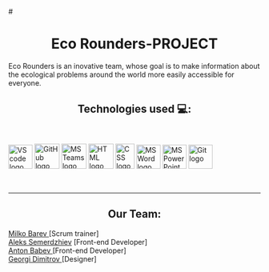 #<h1 align="center"> Eco Rounders-PROJECT</h1>
Eco Rounders is an inovative team, whose goal is to make information about the ecological problems around the world more easily accessible for everyone.

<h2 align = "center"> Technologies used 💻:</h2>
<br>
<p>
 <img src="https://upload.wikimedia.org/wikipedia/commons/thumb/9/9a/Visual_Studio_Code_1.35_icon.svg/2048px-Visual_Studio_Code_1.35_icon.svg.png" alt="VS code logo" width=48px/>
    <img src="https://cdn-icons-png.flaticon.com/512/2111/2111612.png" alt="GitHub logo" width = "50px"/>
    <img src="https://img.icons8.com/color/344/microsoft-teams.png" alt = "MS Teams logo" width="50px" />
    <img src="https://upload.wikimedia.org/wikipedia/commons/thumb/6/61/HTML5_logo_and_wordmark.svg/640px-HTML5_logo_and_wordmark.svg.png" alt="HTML logo" width="50px" height = "50px"/>
    <img src="https://upload.wikimedia.org/wikipedia/commons/thumb/d/d5/CSS3_logo_and_wordmark.svg/120px-CSS3_logo_and_wordmark.svg.png" alt="CSS logo" width="38px" height = "50px"/>
    <img src="https://img.icons8.com/color/344/ms-word.png" alt="MS Word logo" width=48px />
    <img src="https://img.icons8.com/color/344/ms-powerpoint.png" alt="MS PowerPoint logo" width=48px />
    <img src="https://upload.wikimedia.org/wikipedia/commons/thumb/3/3f/Git_icon.svg/1200px-Git_icon.svg.png" alt="Git logo" width=48px />
 </p>
<br>
<hr>
<h2 align = "center"> Our Team:</h2>
 <a href =https://github.com/MSBarev22 >Milko Barev  </a> [Scrum trainer]<br>
 <a href =https://github.com/AMSemerdzhiev22 >Aleks Semerdzhiev</a> [Front-end Developer]<br>
 <a href = https://github.com/AKBabev22>Anton Babev  </a> [Front-end Developer]<br>
 <a href = https://github.com/GSDimitrov22>Georgi Dimitrov </a> [Designer]<br>

